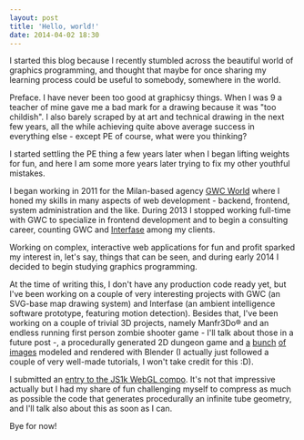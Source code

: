 ```yaml
---
layout: post
title: 'Hello, world!'
date: 2014-04-02 18:30
---
```

I started this blog because I recently stumbled across the 
beautiful world of graphics programming, and thought that
maybe for once sharing my learning process could be useful
to somebody, somewhere in the world.

Preface. I have never been too good at graphicsy things.
When I was 9 a teacher of mine gave me a bad mark for a
drawing because it was "too childish". I also barely
scraped by at art and technical drawing in the next few
years, all the while achieving quite above average success
in everything else - except PE of course, what were you
thinking?

I started settling the PE thing a few years later when I
began lifting weights for fun, and here I am some more
years later trying to fix my other youthful mistakes.

I began working in 2011 for the Milan-based agency
[GWC World][gwcworld] where I honed my skills in many
aspects of web development - backend, frontend, system
administration and the like. During 2013 I stopped
working full-time with GWC to specialize in frontend
development and to begin a consulting career, counting
GWC and [Interfase][interfase] among my clients.

Working on complex, interactive web applications for
fun and profit sparked my interest in, let's say, things
that can be seen, and during early 2014 I decided to begin
studying graphics programming.

At the time of writing this, I don't have any production
code ready yet, but I've been working on a couple of
very interesting projects with GWC (an SVG-base map drawing
system) and Interfase (an ambient intelligence software
prototype, featuring motion detection). Besides that, I've
been working on a couple of trivial 3D projects, namely
Manfr3Do&reg; and an endless running first person zombie
shooter game - I'll talk about those in a future post -,
a procedurally generated 2D dungeon game and [a][render1]
[bunch][render2] [of][render3] [images][render4] modeled
and rendered with Blender (I actually just followed a
couple of very well-made tutorials, I won't take credit
for this :D).

I submitted an [entry to the JS1k WebGL compo][js1kdemo].
It's not that impressive actually but I had my share of fun
challenging myself to compress as much as possible the
code that generates procedurally an infinite tube geometry,
and I'll talk also about this as soon as I can.

Bye for now!


[gwcworld]: http://gwcworld.com/
[interfase]: http://interfase.it/
[js1kdemo]: http://js1k.com/2014-dragons/demo/1910
[render1]: /data/render1.png
[render2]: /data/render2.png
[render3]: /data/render3.png
[render4]: /data/render4.png
